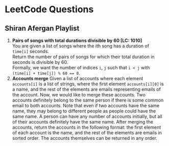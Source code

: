 # LeetCode Questions

## Shiran Afergan Playlist

1. **Pairs of songs with total durations divisible by 60 [LC: 1010]**  
  You are given a list of songs where the ith song has a duration of `time[i]` seconds.  
  Return the number of pairs of songs for which their total duration in seconds is divisible by 60.  
  Formally, we want the number of indices `i`, `j` such that `i < j` with `(time[i] + time[j]) % 60 == 0`.
2. **Accounts merge**
   Given a list of accounts where each element `accounts[i]` is a list of strings, where the first element `accounts[i][0]` is a name, and the rest of the elements are emails representing emails of the account. Now, we would like to merge these accounts. Two accounts definitely belong to the same person if there is some common email to both accounts. Note that even if two accounts have the same name, they may belong to different people as people could have the same name. A person can have any number of accounts initially, but all of their accounts definitely have the same name. After merging the accounts, return the accounts in the following format: the first element of each account is the name, and the rest of the elements are emails in sorted order. The accounts themselves can be returned in any order.
